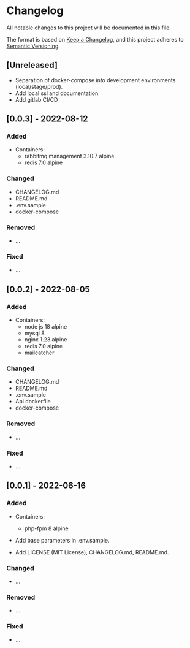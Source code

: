 # Changelog

All notable changes to this project will be documented in this file.

The format is based on [Keep a Changelog](https://keepachangelog.com/en/1.0.0/),
and this project adheres to [Semantic Versioning](https://semver.org/spec/v2.0.0.html).

## [Unreleased]

- Separation of docker-compose into development environments (local/stage/prod).
- Add local ssl and documentation
- Add gitlab CI/CD

## [0.0.3] - 2022-08-12

### Added

- Containers:
    - rabbitmq management 3.10.7 alpine
    - redis 7.0 alpine

### Changed

- CHANGELOG.md
- README.md
- .env.sample
- docker-compose

### Removed

- ...

### Fixed

- ...

## [0.0.2] - 2022-08-05

### Added

- Containers:
    - node js 18 alpine
    - mysql 8
    - nginx 1.23 alpine
    - redis 7.0 alpine
    - mailcatcher

### Changed

- CHANGELOG.md
- README.md
- .env.sample
- Api dockerfile
- docker-compose

### Removed

- ...

### Fixed

- ...

## [0.0.1] - 2022-06-16

### Added

- Containers:
    - php-fpm 8 alpine

- Add base parameters in .env.sample.
- Add LICENSE (MIT License), CHANGELOG.md, README.md.

### Changed

- ...

### Removed

- ...

### Fixed

- ...
